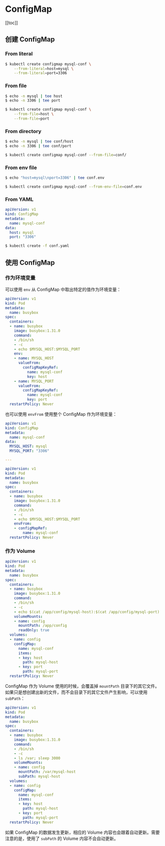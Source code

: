 # ConfigMap

[[toc]]

## 创建 ConfigMap

### From literal

```bash
$ kubectl create configmap mysql-conf \
    --from-literal=host=mysql \
    --from-literal=port=3306
```

### From file

```bash
$ echo -n mysql | tee host
$ echo -n 3306 | tee port

$ kubectl create configmap mysql-conf \
    --from-file=host \
    --from-file=port
```

### From directory

```bash
$ echo -n mysql | tee conf/host
$ echo -n 3306 | tee conf/port

$ kubectl create configmap mysql-conf --from-file=conf/
```

### From env file

```bash
$ echo "host=mysql\nport=3306" | tee conf.env

$ kubectl create configmap mysql-conf --from-env-file=conf.env
```

### From YAML

```yaml
apiVersion: v1
kind: ConfigMap
metadata:
  name: mysql-conf
data:
  host: mysql
  port: "3306"
```

```bash
$ kubectl create -f conf.yaml
```

## 使用 ConfigMap

### 作为环境变量

可以使用 `env` 从 ConfigMap 中取出特定的值作为环境变量：

```yaml
apiVersion: v1
kind: Pod
metadata:
  name: busybox
spec:
  containers:
  - name: busybox
    image: busybox:1.31.0
    command:
    - /bin/sh
    - -c
    - echo $MYSQL_HOST:$MYSQL_PORT
    env:
    - name: MYSQL_HOST
      valueFrom:
        configMapKeyRef:
          name: mysql-conf
          key: host
    - name: MYSQL_PORT
      valueFrom:
        configMapKeyRef:
          name: mysql-conf
          key: port
  restartPolicy: Never
```

也可以使用 `envFrom` 使用整个 ConfigMap 作为环境变量：

```yaml
apiVersion: v1
kind: ConfigMap
metadata:
  name: mysql-conf
data:
  MYSQL_HOST: mysql
  MYSQL_PORT: "3306"

---

apiVersion: v1
kind: Pod
metadata:
  name: busybox
spec:
  containers:
  - name: busybox
    image: busybox:1.31.0
    command:
    - /bin/sh
    - -c
    - echo $MYSQL_HOST:$MYSQL_PORT
    envFrom:
    - configMapRef:
        name: mysql-conf
  restartPolicy: Never
```

### 作为 Volume

```yaml
apiVersion: v1
kind: Pod
metadata:
  name: busybox
spec:
  containers:
  - name: busybox
    image: busybox:1.31.0
    command:
    - /bin/sh
    - -c
    - echo $(cat /app/config/mysql-host):$(cat /app/config/mysql-port)
    volumeMounts:
    - name: config
      mountPath: /app/config
      readOnly: true
  volumes:
  - name: config
    configMap:
      name: mysql-conf
      items:
      - key: host
        path: mysql-host
      - key: port
        path: mysql-port
  restartPolicy: Never
```

ConfigMap 作为 Volume 使用的时候，会覆盖掉 `mountPath` 目录下的其它文件。如果只是想创建出新的文件，而不会目录下的其它文件产生影响，可以使用 `subPath`：

```yaml
apiVersion: v1
kind: Pod
metadata:
  name: busybox
spec:
  containers:
  - name: busybox
    image: busybox:1.31.0
    command:
    - /bin/sh
    - -c
    - ls /var; sleep 3000
    volumeMounts:
    - name: config
      mountPath: /var/mysql-host
      subPath: mysql-host
  volumes:
  - name: config
    configMap:
      name: mysql-conf
      items:
      - key: host
        path: mysql-host
      - key: port
        path: mysql-port
  restartPolicy: Never
```

如果 ConfigMap 的数据发生更新，相应的 Volume 内容也会跟着自动更新。需要注意的是，使用了 `subPath` 的 Volume 内容不会自动更新。